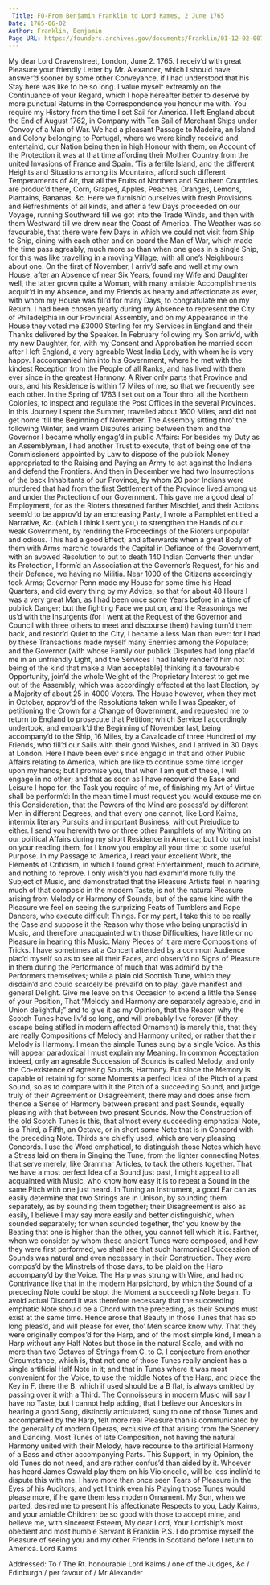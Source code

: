 ```yaml
---
 Title: FO-From Benjamin Franklin to Lord Kames, 2 June 1765
Date: 1765-06-02
Author: Franklin, Benjamin
Page URL: https://founders.archives.gov/documents/Franklin/01-12-02-0078
---
```


My dear Lord
Cravenstreet, London, June 2. 1765.
I receiv’d with great Pleasure your friendly Letter by Mr. Alexander, which I should have answer’d sooner by some other Conveyance, if I had understood that his Stay here was like to be so long. I value myself extreamly on the Continuance of your Regard, which I hope hereafter better to deserve by more punctual Returns in the Correspondence you honour me with.
You require my History from the time I set Sail for America. I left England about the End of August 1762, in Company with Ten Sail of Merchant Ships under Convoy of a Man of War. We had a pleasant Passage to Madeira, an Island and Colony belonging to Portugal, where we were kindly receiv’d and entertain’d, our Nation being then in high Honour with them, on Account of the Protection it was at that time affording their Mother Country from the united Invasions of France and Spain. ’Tis a fertile Island, and the different Heights and Situations among its Mountains, afford such different Temperaments of Air, that all the Fruits of Northern and Southern Countries are produc’d there, Corn, Grapes, Apples, Peaches, Oranges, Lemons, Plantains, Bananas, &c. Here we furnish’d ourselves with fresh Provisions and Refreshments of all kinds, and after a few Days proceeded on our Voyage, running Southward till we got into the Trade Winds, and then with them Westward till we drew near the Coast of America. The Weather was so favourable, that there were few Days in which we could not visit from Ship to Ship, dining with each other and on board the Man of War, which made the time pass agreably, much more so than when one goes in a single Ship, for this was like travelling in a moving Village, with all one’s Neighbours about one. On the first of November, I arriv’d safe and well at my own House, after an Absence of near Six Years, found my Wife and Daughter well, the latter grown quite a Woman, with many amiable Accomplishments acquir’d in my Absence, and my Friends as hearty and affectionate as ever, with whom my House was fill’d for many Days, to congratulate me on my Return. I had been chosen yearly during my Absence to represent the City of Philadelphia in our Provincial Assembly, and on my Appearance in the House they voted me £3000 Sterling for my Services in England and their Thanks delivered by the Speaker. In February following my Son arriv’d, with my new Daughter, for, with my Consent and Approbation he married soon after I left England, a very agreable West India Lady, with whom he is very happy. I accompanied him into his Government, where he met with the kindest Reception from the People of all Ranks, and has lived with them ever since in the greatest Harmony. A River only parts that Province and ours, and his Residence is within 17 Miles of me, so that we frequently see each other. In the Spring of 1763 I set out on a Tour thro’ all the Northern Colonies, to inspect and regulate the Post Offices in the several Provinces. In this Journey I spent the Summer, travelled about 1600 Miles, and did not get home ’till the Beginning of November. The Assembly sitting thro’ the following Winter, and warm Disputes arising between them and the Governor I became wholly engag’d in public Affairs: For besides my Duty as an Assemblyman, I had another Trust to execute, that of being one of the Commissioners appointed by Law to dispose of the publick Money appropriated to the Raising and Paying an Army to act against the Indians and defend the Frontiers. And then in December we had two Insurrections of the back Inhabitants of our Province, by whom 20 poor Indians were murdered that had from the first Settlement of the Province lived among us and under the Protection of our Government. This gave me a good deal of Employment, for as the Rioters threatned farther Mischief, and their Actions seem’d to be approv’d by an encreasing Party, I wrote a Pamphlet entitled a Narrative, &c. (which I think I sent you,) to strengthen the Hands of our weak Government, by rendring the Proceedings of the Rioters unpopular and odious. This had a good Effect; and afterwards when a great Body of them with Arms march’d towards the Capital in Defiance of the Government, with an avowed Resolution to put to death 140 Indian Converts then under its Protection, I form’d an Association at the Governor’s Request, for his and their Defence, we having no Militia. Near 1000 of the Citizens accordingly took Arms; Governor Penn made my House for some time his Head Quarters, and did every thing by my Advice, so that for about 48 Hours I was a very great Man, as I had been once some Years before in a time of publick Danger; but the fighting Face we put on, and the Reasonings we us’d with the Insurgents (for I went at the Request of the Governor and Council with three others to meet and discourse them) having turn’d them back, and restor’d Quiet to the City, I became a less Man than ever: for I had by these Transactions made myself many Enemies among the Populace; and the Governor (with whose Family our publick Disputes had long plac’d me in an unfriendly Light, and the Services I had lately render’d him not being of the kind that make a Man acceptable) thinking it a favourable Opportunity, join’d the whole Weight of the Proprietary Interest to get me out of the Assembly, which was accordingly effected at the last Election, by a Majority of about 25 in 4000 Voters. The House however, when they met in October, approv’d of the Resolutions taken while I was Speaker, of petitioning the Crown for a Change of Government, and requested me to return to England to prosecute that Petition; which Service I accordingly undertook, and embark’d the Beginning of November last, being accompany’d to the Ship, 16 Miles, by a Cavalcade of three Hundred of my Friends, who fill’d our Sails with their good Wishes, and I arrived in 30 Days at London. Here I have been ever since engag’d in that and other Public Affairs relating to America, which are like to continue some time longer upon my hands; but I promise you, that when I am quit of these, I will engage in no other; and that as soon as I have recover’d the Ease and Leisure I hope for, the Task you require of me, of finishing my Art of Virtue shall be perform’d: In the mean time I must request you would excuse me on this Consideration, that the Powers of the Mind are posess’d by different Men in different Degrees, and that every one cannot, like Lord Kaims, intermix literary Pursuits and important Business, without Prejudice to either.
I send you herewith two or three other Pamphlets of my Writing on our political Affairs during my short Residence in America; but I do not insist on your reading them, for I know you employ all your time to some useful Purpose.
In my Passage to America, I read your excellent Work, the Elements of Criticism, in which I found great Entertainment, much to admire, and nothing to reprove. I only wish’d you had examin’d more fully the Subject of Music, and demonstrated that the Pleasure Artists feel in hearing much of that compos’d in the modern Taste, is not the natural Pleasure arising from Melody or Harmony of Sounds, but of the same kind with the Pleasure we feel on seeing the surprizing Feats of Tumblers and Rope Dancers, who execute difficult Things. For my part, I take this to be really the Case and suppose it the Reason why those who being unpractis’d in Music, and therefore unacquainted with those Difficulties, have little or no Pleasure in hearing this Music. Many Pieces of it are mere Compositions of Tricks. I have sometimes at a Concert attended by a common Audience plac’d myself so as to see all their Faces, and observ’d no Signs of Pleasure in them during the Performance of much that was admir’d by the Performers themselves; while a plain old Scottish Tune, which they disdain’d and could scarcely be prevail’d on to play, gave manifest and general Delight. Give me leave on this Occasion to extend a little the Sense of your Position, That “Melody and Harmony are separately agreable, and in Union delightful;” and to give it as my Opinion, that the Reason why the Scotch Tunes have liv’d so long, and will probably live forever (if they escape being stifled in modern affected Ornament) is merely this, that they are really Compositions of Melody and Harmony united, or rather that their Melody is Harmony. I mean the simple Tunes sung by a single Voice. As this will appear paradoxical I must explain my Meaning. In common Acceptation indeed, only an agreable Succession of Sounds is called Melody, and only the Co-existence of agreeing Sounds, Harmony. But since the Memory is capable of retaining for some Moments a perfect Idea of the Pitch of a past Sound, so as to compare with it the Pitch of a succeeding Sound, and judge truly of their Agreement or Disagreement, there may and does arise from thence a Sense of Harmony between present and past Sounds, equally pleasing with that between two present Sounds. Now the Construction of the old Scotch Tunes is this, that almost every succeeding emphatical Note, is a Third, a Fifth, an Octave, or in short some Note that is in Concord with the preceding Note. Thirds are chiefly used, which are very pleasing Concords. I use the Word emphatical, to distinguish those Notes which have a Stress laid on them in Singing the Tune, from the lighter connecting Notes, that serve merely, like Grammar Articles, to tack the others together. That we have a most perfect Idea of a Sound just past, I might appeal to all acquainted with Music, who know how easy it is to repeat a Sound in the same Pitch with one just heard. In Tuning an Instrument, a good Ear can as easily determine that two Strings are in Unison, by sounding them separately, as by sounding them together; their Disagreement is also as easily, I believe I may say more easily and better distinguish’d, when sounded separately; for when sounded together, tho’ you know by the Beating that one is higher than the other, you cannot tell which it is. Farther, when we consider by whom these ancient Tunes were composed, and how they were first performed, we shall see that such harmonical Succession of Sounds was natural and even necessary in their Construction. They were compos’d by the Minstrels of those days, to be plaid on the Harp accompany’d by the Voice. The Harp was strung with Wire, and had no Contrivance like that in the modern Harpsichord, by which the Sound of a preceding Note could be stopt the Moment a succeeding Note began. To avoid actual Discord it was therefore necessary that the succeeding emphatic Note should be a Chord with the preceding, as their Sounds must exist at the same time. Hence arose that Beauty in those Tunes that has so long pleas’d, and will please for ever, tho’ Men scarce know why. That they were originally compos’d for the Harp, and of the most simple kind, I mean a Harp without any Half Notes but those in the natural Scale, and with no more than two Octaves of Strings from C. to C. I conjecture from another Circumstance, which is, that not one of those Tunes really ancient has a single artificial Half Note in it; and that in Tunes where it was most convenient for the Voice, to use the middle Notes of the Harp, and place the Key in F. there the B. which if used should be a B flat, is always omitted by passing over it with a Third. The Connoisseurs in modern Music will say I have no Taste, but I cannot help adding, that I believe our Ancestors in hearing a good Song, distinctly articulated, sung to one of those Tunes and accompanied by the Harp, felt more real Pleasure than is communicated by the generality of modern Operas, exclusive of that arising from the Scenery and Dancing. Most Tunes of late Composition, not having the natural Harmony united with their Melody, have recourse to the artificial Harmony of a Bass and other accompanying Parts. This Support, in my Opinion, the old Tunes do not need, and are rather confus’d than aided by it. Whoever has heard James Oswald play them on his Violoncello, will be less inclin’d to dispute this with me. I have more than once seen Tears of Pleasure in the Eyes of his Auditors; and yet I think even his Playing those Tunes would please more, if he gave them less modern Ornament.
My Son, when we parted, desired me to present his affectionate Respects to you, Lady Kaims, and your amiable Children; be so good with those to accept mine, and believe me, with sincerest Esteem, My dear Lord, Your Lordship’s most obedient and most humble Servant
B Franklin
P.S. I do promise myself the Pleasure of seeing you and my other Friends in Scotland before I return to America.
Lord Kaims
 
Addressed: To / The Rt. honourable Lord Kaims / one of the Judges, &c / Edinburgh / per favour of / Mr Alexander

